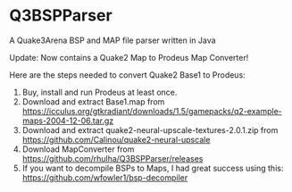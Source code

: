 # Q3BSPParser
A Quake3Arena BSP and MAP file parser written in Java

Update: Now contains a Quake2 Map to Prodeus Map Converter!

Here are the steps needed to convert Quake2 Base1 to Prodeus:

1. Buy, install and run Prodeus at least once.
2. Download and extract Base1.map from https://icculus.org/gtkradiant/downloads/1.5/gamepacks/q2-example-maps-2004-12-06.tar.gz
3. Download and extract quake2-neural-upscale-textures-2.0.1.zip from https://github.com/Calinou/quake2-neural-upscale
4. Download MapConverter from https://github.com/rhulha/Q3BSPParser/releases
5. If you want to decompile BSPs to Maps, I had great success using this: https://github.com/wfowler1/bsp-decompiler


